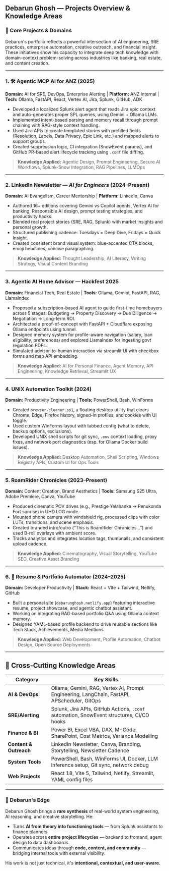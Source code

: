 ## Debarun Ghosh — Projects Overview & Knowledge Areas

### 🚀 Core Projects & Domains

Debarun's portfolio reflects a powerful intersection of AI engineering, SRE practices, enterprise automation, creative outreach, and financial insight. These initiatives show his capacity to integrate deep tech knowledge with domain-context problem-solving across industries like banking, real estate, and content creation.

---

### 1. 🛠️ Agentic MCP AI for ANZ (2025)
**Domain:** AI for SRE, DevOps, Enterprise Alerting | **Platform:** ANZ Internal | **Tech:** Ollama, FastAPI, React, Vertex AI, Jira, Splunk, GitHub, ADK

- Developed a localized Splunk alert agent that reads Jira epic context and auto-generates proper SPL queries, using Gemini + Ollama LLMs.
- Implemented intent-based parsing and memory recall through prompt chaining with RAG-style context handling.
- Used Jira APIs to create templated stories with prefilled fields (Resolution, Labels, Data Privacy, Epic Link, etc.) and mapped alerts to support groups.
- Created suppression logic, CI integration (SnowEvent params), and GitHub PR-based alert lifecycle tracking using `.conf` file diffing.

> **Knowledge Applied:** Agentic Design, Prompt Engineering, Secure AI Workflows, Splunk-Snow Integration, RAG Pipelines, LLMOps

---

### 2. LinkedIn Newsletter — *AI for Engineers* (2024–Present)
**Domain:** AI Evangelism, Career Mentorship | **Platform:** LinkedIn, Canva

- Authored 16+ editions covering Gemini vs Copilot agents, Vertex AI for banking, Responsible AI design, prompt testing strategies, and productivity hacks.
- Blended real project stories (SRE, RAG, Splunk) with market insights and personal growth.
- Structured publishing cadence: Tuesdays = Deep Dive, Fridays = Quick Insight.
- Created consistent brand visual system: blue-accented CTA blocks, emoji headlines, concise paragraphing.

> **Knowledge Applied:** Thought Leadership, AI Literacy, Writing Strategy, Visual Content Branding

---

### 3. Agentic AI Home Advisor — Hackfest 2025
**Domain:** Financial Tech, Real Estate | **Tools:** Ollama, Gemini, FastAPI, RAG, LlamaIndex

- Proposed a subscription-based AI agent to guide first-time homebuyers across 5 stages: Budgeting → Property Discovery → Due Diligence → Negotiation → Long-term ROI.
- Architected a proof-of-concept with FastAPI + Cloudflare exposing Ollama endpoints using tunnel.
- Designed memory system for profile-aware navigation (salary, loan eligibility, preferences) and explored LlamaIndex for ingesting govt regulation PDFs.
- Simulated advisor-to-human interaction via streamlit UI with checkbox forms and map API embedding.

> **Knowledge Applied:** AI for Personal Finance, Agent Memory, API Engineering, Knowledge Retrieval, Streamlit UX

---

### 4. UNIX Automation Toolkit (2024)
**Domain:** Productivity Engineering | **Tools:** PowerShell, Bash, WinForms

- Created `browser-cleaner.ps1`, a floating desktop utility that clears Chrome, Edge, Firefox history, signed-in profiles, and cookies with UI toggle.
- Used custom WinForms layout with tabbed config (what to delete, backup options, exclusions).
- Developed UNIX shell scripts for git sync, `.env` context loading, proxy fixes, and network port diagnostics (esp. for Ollama Docker build issues).

> **Knowledge Applied:** Desktop Automation, Shell Scripting, Windows Registry APIs, Custom UI for Ops Tools

---

### 5. RoamRider Chronicles (2023–Present)
**Domain:** Content Creation, Brand Aesthetics | **Tools:** Samsung S25 Ultra, Adobe Premiere, Canva, YouTube

- Produced cinematic POV drives (e.g., Prestige Yelahanka → Penukonda Fort sunrise) in UHD LOG mode.
- Mounted phone camera with windshield rig, processed clips with color LUTs, transitions, and scene emphasis.
- Created branded intro/outro (“This is RoamRider Chronicles…”) and used B-roll overlays with ambient score.
- Tracks analytics and integrates location tags, thumbnails, and consistent upload cadence.

> **Knowledge Applied:** Cinematography, Visual Storytelling, YouTube SEO, Creative Asset Branding

---

### 6. 🧮 Resume & Portfolio Automator (2024–2025)
**Domain:** Developer Productivity | **Stack:** React + Vite + Tailwind, Netlify, GitHub

- Built a personal site (`debarunghosh.netlify.app`) featuring interactive resume, project showcase, and agentic chatbot assistant.
- Working on integrating RAG-based portfolio Q&A using Ollama context memory.
- Designed YAML-based profile backend to drive reusable sections like Tech Stack, Achievements, Media Mentions.

> **Knowledge Applied:** Web Development, Profile Automation, Chatbot Design, Open Source Deployments

---

## 🔁 Cross-Cutting Knowledge Areas

| Category | Key Skills |
|---------|------------|
| **AI & DevOps** | Ollama, Gemini, RAG, Vertex AI, Prompt Engineering, LangChain, FastAPI, APScheduler, GitOps |
| **SRE/Alerting** | Splunk, Jira APIs, GitHub Actions, `.conf` automation, SnowEvent structures, CI/CD hooks |
| **Finance & BI** | Power BI, Excel VBA, DAX, M-Code, SharePoint, Cost Metrics, Variance Modelling |
| **Content & Outreach** | LinkedIn Newsletter, Canva, Branding, Storytelling, Newsletter Cadence |
| **System Tools** | PowerShell, Bash, WinForms UI, Docker, LLM inference setup, Git sync, network debug |
| **Web Projects** | React 18, Vite 5, Tailwind, Netlify, Streamlit, YAML config files |

---

### 🔮 Debarun's Edge
Debarun Ghosh brings a **rare synthesis** of real-world system engineering, AI reasoning, and creative storytelling. He:
- Turns **AI from theory into functioning tools** — from Splunk assistants to finance planners.
- Operates across **entire project lifecycles** — backend to frontend, agent design to data dashboards.
- Communicates ideas through **code, content, and community** — bridging internal tools with external visibility.

His work is not just technical, it's **intentional, contextual, and user-aware.**

